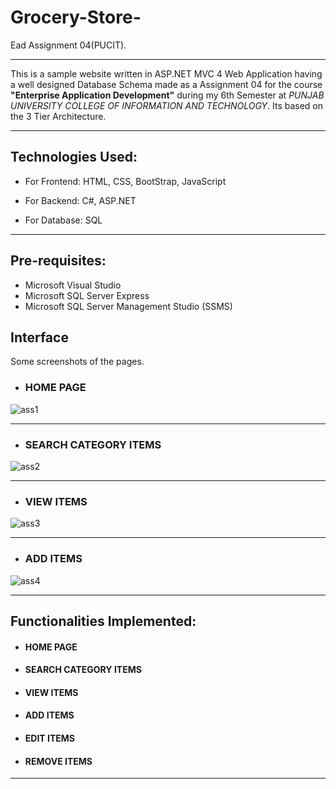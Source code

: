 # Grocery-Store-
Ead Assignment 04(PUCIT).

---

This is a sample website written in ASP.NET MVC 4 Web Application having a well designed Database Schema made as a  Assignment 04 for the course **"Enterprise Application Development"** during my 6th Semester at _PUNJAB UNIVERSITY COLLEGE OF INFORMATION AND TECHNOLOGY_. Its based on the 3 Tier Architecture.


---

## Technologies Used:

- For Frontend: HTML, CSS, BootStrap, JavaScript

- For Backend: C#, ASP.NET

- For Database: SQL

---


## Pre-requisites:

- Microsoft Visual Studio
- Microsoft SQL Server Express
- Microsoft SQL Server Management Studio (SSMS)


## Interface

Some screenshots of the pages.

* ### HOME PAGE



![ass1](https://user-images.githubusercontent.com/57771880/82880830-62b21d80-9f58-11ea-8dc3-750de77331dc.PNG)

---


* ### SEARCH CATEGORY ITEMS



![ass2](https://user-images.githubusercontent.com/57771880/82881384-10bdc780-9f59-11ea-8e04-2a19f9396a43.PNG)

---


* ### VIEW ITEMS


![ass3](https://user-images.githubusercontent.com/57771880/82881705-790ca900-9f59-11ea-8fe1-77dcc36f090e.PNG)

---


* ### ADD ITEMS


![ass4](https://user-images.githubusercontent.com/57771880/82883452-ddc90300-9f5b-11ea-81ab-f3039f902124.PNG)


---

## Functionalities Implemented:

* #### HOME PAGE

* #### SEARCH CATEGORY ITEMS

* #### VIEW ITEMS

* #### ADD ITEMS

* #### EDIT ITEMS

* #### REMOVE ITEMS

----








